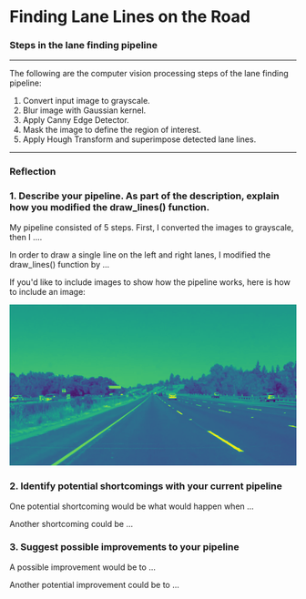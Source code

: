 # **Finding Lane Lines on the Road** 


### **Steps in the lane finding pipeline**

---

The following are the computer vision processing steps of the lane finding pipeline:
1. Convert input image to grayscale. 
2. Blur image with Gaussian kernel.
3. Apply Canny Edge Detector.
4. Mask the image to define the region of interest.
5. Apply Hough Transform and superimpose detected lane lines.



[//]: # (Image References)

[image1]: ./saved_images/graysolidYellowLeft.jpg "Grayscale"
[image2]: ./saved_images/blursolidYellowLeft.jpg "Blurred"
[image3]: ./saved_images/edgessolidYellowLeft.jpg "Canny Edges"
[image4]: ./saved_images/maskedsolidYellowLeft.jpg "Masked"
[image5]: ./saved_images/houghsolidYellowLeft.jpg "Hough"

---

### Reflection

### 1. Describe your pipeline. As part of the description, explain how you modified the draw_lines() function.

My pipeline consisted of 5 steps. First, I converted the images to grayscale, then I .... 

In order to draw a single line on the left and right lanes, I modified the draw_lines() function by ...

If you'd like to include images to show how the pipeline works, here is how to include an image: 

![alt text][image1]


### 2. Identify potential shortcomings with your current pipeline


One potential shortcoming would be what would happen when ... 

Another shortcoming could be ...


### 3. Suggest possible improvements to your pipeline

A possible improvement would be to ...

Another potential improvement could be to ...
